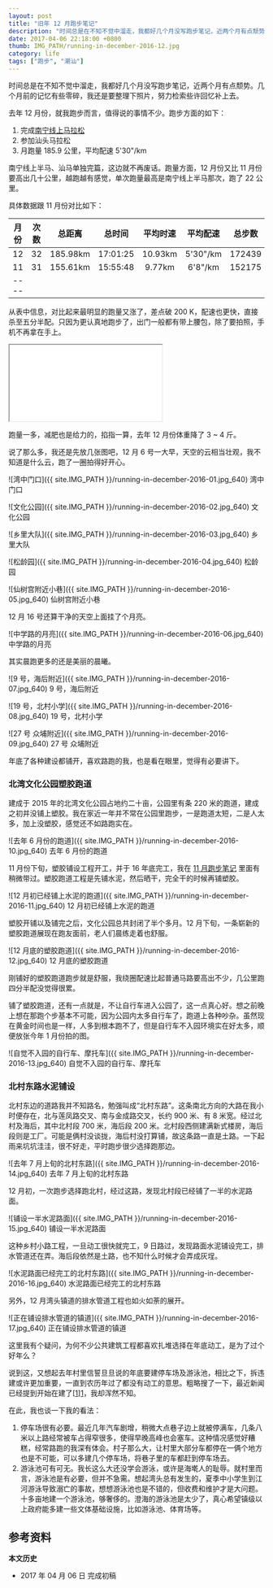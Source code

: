 ```yaml
---
layout: post
title: "旧年 12 月跑步笔记"
description: "时间总是在不知不觉中溜走，我都好几个月没写跑步笔记，近两个月有点颓势。几个月前的记忆有些零碎，我还是要整理下照片，努力检索些许回忆补上去。"
date: 2017-04-06 22:18:00 +0800
thumb: IMG_PATH/running-in-december-2016-12.jpg
category: life
tags: ["跑步", "潮汕"]
---
```


时间总是在不知不觉中溜走，我都好几个月没写跑步笔记，近两个月有点颓势。几个月前的记忆有些零碎，我还是要整理下照片，努力检索些许回忆补上去。

去年 12 月份，就我跑步而言，值得说的事情不少。跑步方面的如下：

1. 完成[南宁线上马拉松](/nanning-marathon-online.html)
2. 参加汕头马拉松
3. 月跑量 185.9 公里，平均配速 5'30"/km

南宁线上半马、汕马单独完篇，这边就不再废话。跑量方面，12 月份又比 11 月份要高出几十公里，越跑越有感觉，单次跑量最高是南宁线上半马那次，跑了 22 公里。

具体数据跟 11 月份对比如下：

|月份| 次数 | 总距离 | 总时间 | 平均时速 | 平均配速 | 总步数 | 总热量 |
|:--:|:----:|:------:|:------:|:--------:|:--------:|:------:|:------:|
|12|32|185.98km|17:01:25|10.93km|5'30"/km|172439|13955|
|11|31|155.61km|15:55:48|9.77km|6'8"/km|152175|11365|
|----

从表中信息，对比起来最明显的跑量又涨了，差点破 200 K，配速也更快，直接杀至五分半配。只因为更认真地跑步了，出门一般都有带上腰包，除了要拍照，手机不再拿在手上。

<div class="iframe-container">
    <iframe class="iframe" src="/running.html?month=201612"></iframe>
</div>

跑量一多，减肥也是给力的，掐指一算，去年 12 月份体重降了 3 ~ 4 斤。

说了那么多，我还是先放几张图吧，12 月 6 号一大早，天空的云相当壮观，我不知道是什么云，跑了一圈拍得好开心。

![湾中门口]({{ site.IMG_PATH }}/running-in-december-2016-01.jpg_640)
湾中门口

![文化公园]({{ site.IMG_PATH }}/running-in-december-2016-02.jpg_640)
文化公园

![乡里大队]({{ site.IMG_PATH }}/running-in-december-2016-03.jpg_640)
乡里大队

![松龄园]({{ site.IMG_PATH }}/running-in-december-2016-04.jpg_640)
松龄园

![仙树宫附近小巷]({{ site.IMG_PATH }}/running-in-december-2016-05.jpg_640)
仙树宫附近小巷

12 月 16 号还算干净的天空上面挂了个月亮。

![中学路的月亮]({{ site.IMG_PATH }}/running-in-december-2016-06.jpg_640)
中学路的月亮

其实晨跑更多的还是美丽的晨曦。

![9 号，海后附近]({{ site.IMG_PATH }}/running-in-december-2016-07.jpg_640)
9 号，海后附近

![19 号，北村小学]({{ site.IMG_PATH }}/running-in-december-2016-08.jpg_640)
19 号，北村小学

![27 号 众埔附近]({{ site.IMG_PATH }}/running-in-december-2016-09.jpg_640)
27 号 众埔附近

年底了各种建设都铺开，喜欢路跑的我，也是看在眼里，觉得有必要讲下。

### 北湾文化公园塑胶跑道

建成于 2015 年的北湾文化公园占地约二十亩，公园里有条 220 米的跑道，建成之初并没铺上塑胶。我在家近一年并不常在公园里跑步，一是跑道太短，二是人太多，加上没塑胶，感觉还不如路跑实在。

![去年 6 月份的跑道]({{ site.IMG_PATH }}/running-in-december-2016-10.jpg_640)
去年 6 月份的跑道

11 月份下旬，塑胶铺设工程开工，并于 16 年底完工，我在 [11 月跑步笔记](/running-in-november-2016.html) 里面有稍微带过。塑胶跑道工程是先铺水泥，然后晒干，完全干的时候再铺塑胶。

![12 月初已经铺上水泥的跑道]({{ site.IMG_PATH }}/running-in-december-2016-11.jpg_640)
12 月初已经铺上水泥的跑道

塑胶开铺以及铺完之后，文化公园总共封闭了半个多月。12 月下旬，一条崭新的塑胶跑道展现在跑友面前，老人们晨练走着也舒服。

![12 月底的塑胶跑道]({{ site.IMG_PATH }}/running-in-december-2016-12.jpg_640)
12 月底的塑胶跑道

刚铺好的塑胶跑道跑步就是舒服，我绕圈配速比起普通马路要高出不少，几公里跑四分半配没觉得很累。

铺了塑胶跑道，还有一点就是，不让自行车进入公园了，这一点真心好。想之前晚上想在那跑个步基本不可能，因为公园内太多自行车了，跑道上各种吵杂。虽然现在黄金时间也是一样，人多到根本跑不了，但是自行车不入园环境实在好太多，顺便放张今年 1 月份拍的图。

![自觉不入园的自行车、摩托车]({{ site.IMG_PATH }}/running-in-december-2016-13.jpg_640)
自觉不入园的自行车、摩托车

### 北村东路水泥铺设

北村东边的道路我并不知路名，勉强叫成“北村东路”。这条南北方向的大路在我小时便存在，北与莲凤路交叉、南与金成路交叉，长约 900 米、有 8 米宽。经过北村及海后，其中北村段 700 米，海后段 200 米。北村段西侧建满新式楼房，海后段则是工厂。可能是俩村没谈拢，海后村没打算铺，故这条路一直是土路。一下起雨来坑坑洼洼，很不好走，平时跑步很少选择跑那边。

![去年 7 月上旬的北村东路]({{ site.IMG_PATH }}/running-in-december-2016-14.jpg_640)
去年 7 月上旬的北村东路

12 月初，一次跑步选择跑北村，经过这路，发现北村段已经铺了一半的水泥路面。

![铺设一半水泥路面]({{ site.IMG_PATH }}/running-in-december-2016-15.jpg_640)
铺设一半水泥路面

这种乡村小路工程，一旦动工很快就完工，9 日路过，发现路面水泥铺设完工，排水管道还在弄。海后段依然是土路，也不知什么时候才会弄成灰埕。

![水泥路面已经完工的北村东路]({{ site.IMG_PATH }}/running-in-december-2016-16.jpg_640)
水泥路面已经完工的北村东路

另外，12 月湾头镇道的排水管道工程也如火如荼的展开。

![正在铺设排水管道的镇道]({{ site.IMG_PATH }}/running-in-december-2016-17.jpg_640)
正在铺设排水管道的镇道

这里我有个疑问，为何不少公共建筑工程都喜欢扎堆选择在年底动工，是为了过个好年么？

说到这，又想起去年村里信誓旦旦说的年底要建停车场及游泳池，相比之下，拆违建或许更加重要，一直到农历年过了都没有动工的意思。粗略搜了一下，最近新闻已经提到开始在建了[[1]][1]，我却浑然不知。

在此，我也谈一下我的看法：

1. 停车场很有必要。最近几年汽车剧增，稍微大点巷子边上就被停满车，几条八米以上路经常被车占得窄很多，使得早晚高峰也会塞车。这种情况感觉好糟糕，经常路跑的我深有体会。村子那么大，让村里大部分车都停在一俩个地方也是不可能，可以多建几个停车场，将巷子里的车都赶到停车场去。
2. 游泳池可有可无。我长这么大还没学会游泳，或许是海墘人的耻辱。就村里而言，游泳池是有必要，但并不急需。想起湾头总有发生的，夏季中小学生到江河游泳导致溺亡的事故，想想游泳池也是不错的，但收费和维护才是大问题。十多亩地建一个游泳池，够奢侈的。澄海的游泳池是太少了，真心希望镇级以上政府能多建一些文体基础设施，比如游泳池、体育场等。

## 参考资料

[1]: http://www.dahuawang.com/dsb/html/2017-03/24/content_801785.htm "投600万修建泳池停车场"

**本文历史**

* 2017 年 04 月 06 日 完成初稿
